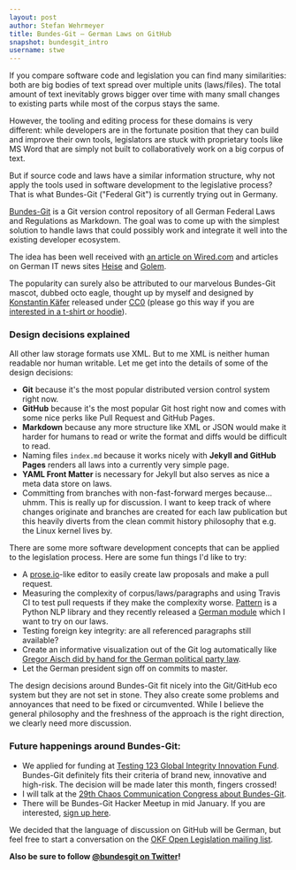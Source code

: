 ```yaml
---
layout: post
author: Stefan Wehrmeyer
title: Bundes-Git – German Laws on GitHub
snapshot: bundesgit_intro
username: stwe
---
```


If you compare software code and legislation you can find many similarities: both are big bodies of text spread over multiple units (laws/files). The total amount of text inevitably grows bigger over time with many small changes to existing parts while most of the corpus stays the same.

However, the tooling and editing process for these domains is very different: while developers are in the fortunate position that they can build and improve their own tools, legislators are stuck with proprietary tools like MS Word that are simply not built to collaboratively work on a big corpus of text.

But if source code and laws have a similar information structure, why not apply the tools used in software development to the legislative process? That is what Bundes-Git ("Federal Git") is currently trying out in Germany.

[Bundes-Git](https://github.com/bundestag/gesetze) is a Git version control repository of all German Federal Laws and Regulations as Markdown. The goal was to come up with the simplest solution to handle laws that could possibly work and integrate it well into the existing developer ecosystem.

The idea has been well received with [an article on Wired.com](http://www.wired.com/wiredenterprise/2012/08/bundestag/) and articles on German IT news sites [Heise](http://www.heise.de/open/meldung/Entwicklungshistorie-von-Gesetzen-mit-Git-verfolgen-1662758.html) and [Golem](http://www.golem.de/news/bundesgit-ein-git-repository-fuer-deutsche-gesetze-1208-93709.html).

The popularity can surely also be attributed to our marvelous Bundes-Git mascot, dubbed octo eagle, thought up by myself and designed by [Konstantin Käfer](https://kkaefer.com/) released under [CC0](https://creativecommons.org/publicdomain/zero/1.0/) (please go this way if you are [interested in a t-shirt or hoodie](http://bundesgit.spreadshirt.de/)).

### Design decisions explained

All other law storage formats use XML. But to me XML is neither human readable nor human writable. Let me get into the details of some of the design decisions:

- **Git** because it's the most popular distributed version control system right now.
- **GitHub** because it's the most popular Git host right now and comes with some nice perks like Pull Request and GitHub Pages.
- **Markdown** because any more structure like XML or JSON would make it harder for humans to read or write the format and diffs would be difficult to read.
- Naming files `index.md` because it works nicely with **Jekyll and GitHub Pages** renders all laws into a currently very simple page.
- **YAML Front Matter** is necessary for Jekyll but also serves as nice a meta data store on laws.
- Committing from branches with non-fast-forward merges because... uhmm. This is really up for discussion. I want to keep track of where changes originate and branches are created for each law publication but this heavily diverts from the clean commit history philosophy that e.g. the Linux kernel lives by.

There are some more software development concepts that can be applied to the legislation process. Here are some fun things I'd like to try:

- A [prose.io](http://prose.io/)-like editor to easily create law proposals and make a pull request.
- Measuring the complexity of corpus/laws/paragraphs and using Travis CI to test pull requests if they make the complexity worse. [Pattern](http://www.clips.ua.ac.be/pages/pattern) is a Python NLP library and they recently released a [German module](http://www.clips.ua.ac.be/pages/pattern-de) which I want to try on our laws.
- Testing foreign key integrity: are all referenced paragraphs still available?
- Create an informative visualization out of the Git log automatically like [Gregor Aisch did by hand for the German political party law](http://blog.openingparliament.org/post/37650393621/what-opening-parliamentary-information-can-tell-us).
- Let the German president sign off on commits to master.

The design decisions around Bundes-Git fit nicely into the Git/GitHub eco system but they are not set in stone. They also create some problems and annoyances that need to be fixed or circumvented. While I believe the general philosophy and the freshness of the approach is the right direction, we clearly need more discussion.

### Future happenings around Bundes-Git:

- We applied for funding at [Testing 123 Global Integrity Innovation Fund](http://innovation.globalintegrity.org/idea-submissions/2012/12/10/applying-version-control-to-the-legislative-process). Bundes-Git definitely fits their criteria of brand new, innovative and high-risk. The decision will be made later this month, fingers crossed!
- I will talk at the [29th Chaos Communication Congress about Bundes-Git](http://events.ccc.de/congress/2012/Fahrplan/events/5263.en.html).
- There will be Bundes-Git Hacker Meetup in mid January. If you are interested, [sign up here](https://terminplaner.dfn.de/foodle.php?id=hhndrdx742az60wf).


We decided that the language of discussion on GitHub will be German, but feel free to start a conversation on the [OKF Open Legislation mailing list](http://lists.okfn.org/mailman/listinfo/open-legislation).

**Also be sure to follow [@bundesgit on Twitter](https://twitter.com/bundesgit)!**
